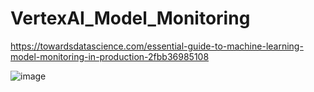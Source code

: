 # VertexAI_Model_Monitoring

https://towardsdatascience.com/essential-guide-to-machine-learning-model-monitoring-in-production-2fbb36985108

![image](https://user-images.githubusercontent.com/73220561/203730896-c5eb4494-fde5-4e0e-8968-1cce8e6c2752.png)
